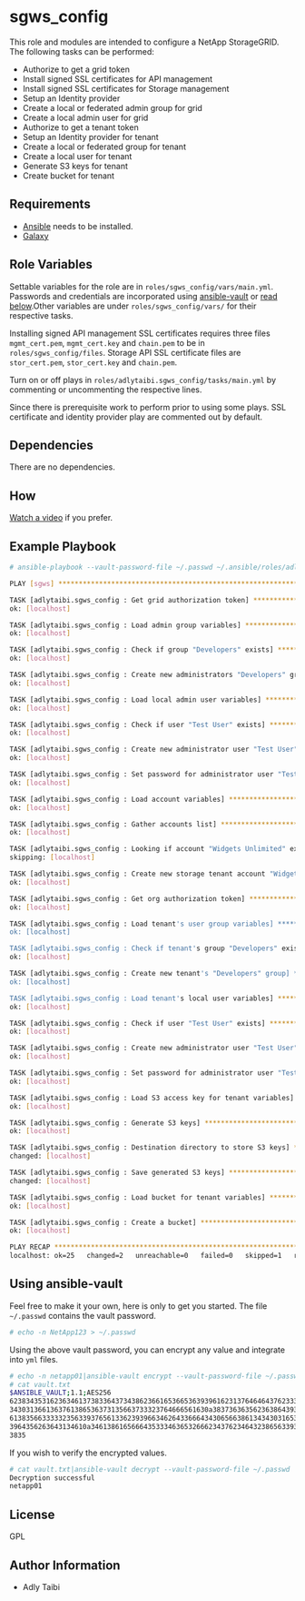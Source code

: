 sgws_config
===========

This role and modules are intended to configure a NetApp StorageGRID. The following tasks can be performed:

- Authorize to get a grid token
- Install signed SSL certificates for API management
- Install signed SSL certificates for Storage management
- Setup an Identity provider
- Create a local or federated admin group for grid
- Create a local admin user for grid
- Authorize to get a tenant token
- Setup an Identity provider for tenant
- Create a local or federated group for tenant
- Create a local user for tenant
- Generate S3 keys for tenant
- Create bucket for tenant

Requirements
------------

- [Ansible](https://docs.ansible.com/ansible/latest/installation_guide/intro_installation.html) needs to be installed.
- [Galaxy](https://galaxy.ansible.com/adlytaibi/sgws_config)

Role Variables
--------------

Settable variables for the role are in `roles/sgws_config/vars/main.yml`. Passwords and credentials are incorporated using [ansible-vault](https://docs.ansible.com/ansible/latest/cli/ansible-vault.html) or [read below](#using-ansible-vault).Other variables are under `roles/sgws_config/vars/` for their respective tasks.

Installing signed API management SSL certificates requires three files `mgmt_cert.pem`, `mgmt_cert.key` and `chain.pem` to be in `roles/sgws_config/files`. Storage API SSL certificate files are `stor_cert.pem`, `stor_cert.key` and `chain.pem`.

Turn on or off plays in `roles/adlytaibi.sgws_config/tasks/main.yml` by commenting or uncommenting the respective lines.

Since there is prerequisite work to perform prior to using some plays. SSL certificate and identity provider play are commented out by default.

Dependencies
------------

There are no dependencies.

How
---

[Watch a video](https://youtu.be/gXKvRlEsEHI) if you prefer.

Example Playbook
----------------

```bash
# ansible-playbook --vault-password-file ~/.passwd ~/.ansible/roles/adlytaibi.sgws_config/sgws_config.yml

PLAY [sgws] *******************************************************************************

TASK [adlytaibi.sgws_config : Get grid authorization token] *******************************
ok: [localhost]

TASK [adlytaibi.sgws_config : Load admin group variables] *********************************
ok: [localhost]

TASK [adlytaibi.sgws_config : Check if group "Developers" exists] *************************
ok: [localhost]

TASK [adlytaibi.sgws_config : Create new administrators "Developers" group] ***************
ok: [localhost]

TASK [adlytaibi.sgws_config : Load local admin user variables] ****************************
ok: [localhost]

TASK [adlytaibi.sgws_config : Check if user "Test User" exists] ***************************
ok: [localhost]

TASK [adlytaibi.sgws_config : Create new administrator user "Test User"] ******************
ok: [localhost]

TASK [adlytaibi.sgws_config : Set password for administrator user "Test User"] ************
ok: [localhost]

TASK [adlytaibi.sgws_config : Load account variables] *************************************
ok: [localhost]

TASK [adlytaibi.sgws_config : Gather accounts list] ***************************************
ok: [localhost]

TASK [adlytaibi.sgws_config : Looking if account "Widgets Unlimited" exists] **************
skipping: [localhost]

TASK [adlytaibi.sgws_config : Create new storage tenant account "Widgets Unlimited"] ******
ok: [localhost]

TASK [adlytaibi.sgws_config : Get org authorization token] ********************************
ok: [localhost]

TASK [adlytaibi.sgws_config : Load tenant's user group variables] *************************
ok: [localhost]

TASK [adlytaibi.sgws_config : Check if tenant's group "Developers" exists] ****************
ok: [localhost]

TASK [adlytaibi.sgws_config : Create new tenant's "Developers" group] *********************
ok: [localhost]

TASK [adlytaibi.sgws_config : Load tenant's local user variables] *************************
ok: [localhost]

TASK [adlytaibi.sgws_config : Check if user "Test User" exists] ***************************
ok: [localhost]

TASK [adlytaibi.sgws_config : Create new administrator user "Test User"] ******************
ok: [localhost]

TASK [adlytaibi.sgws_config : Set password for administrator user "Test User"] ************
ok: [localhost]

TASK [adlytaibi.sgws_config : Load S3 access key for tenant variables] ********************
ok: [localhost]

TASK [adlytaibi.sgws_config : Generate S3 keys] *******************************************
ok: [localhost]

TASK [adlytaibi.sgws_config : Destination directory to store S3 keys] *********************
changed: [localhost]

TASK [adlytaibi.sgws_config : Save generated S3 keys] *************************************
changed: [localhost]

TASK [adlytaibi.sgws_config : Load bucket for tenant variables] ***************************
ok: [localhost]

TASK [adlytaibi.sgws_config : Create a bucket] ********************************************
ok: [localhost]

PLAY RECAP ********************************************************************************
localhost: ok=25   changed=2   unreachable=0   failed=0   skipped=1   rescued=0   ignored=0

```

Using ansible-vault
-------------------

Feel free to make it your own, here is only to get you started.
The file `~/.passwd` contains the vault password.

```bash
# echo -n NetApp123 > ~/.passwd
```

Using the above vault password, you can encrypt any value and integrate into `yml` files.

```bash
# echo -n netapp01|ansible-vault encrypt --vault-password-file ~/.passwd > vault.txt
# cat vault.txt
$ANSIBLE_VAULT;1.1;AES256
62383435316236346137383364373438623661653665363939616231376464643762333364663733
3430313661363761386536373135663733323764666561630a383736363562363864393037646531
61383566333332356339376561336239396634626433666434306566386134343031653339333531
3964356263643134610a346138616566643533346365326662343762346432386563393331306239
3835
```

If you wish to verify the encrypted values.

```bash
# cat vault.txt|ansible-vault decrypt --vault-password-file ~/.passwd
Decryption successful
netapp01
```

License
-------

GPL

Author Information
------------------

- Adly Taibi

